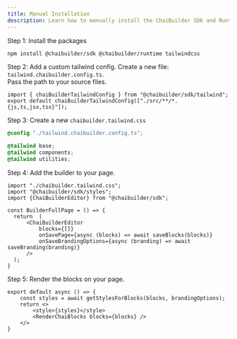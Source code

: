 ```yaml
---
title: Manual Installation
description: Learn how to manually install the ChaiBuilder SDK and Runtime
---
```


Step 1: Install the packages
```bash
npm install @chaibuilder/sdk @chaibuilder/runtime tailwindcss
```

Step 2: Add a custom tailwind config.
Create a new file: `tailwind.chaibuilder.config.ts`. <br /> Pass the path to your source files.
```tsx
import { chaiBuilderTailwindConfig } from "@chaibuilder/sdk/tailwind";
export default chaiBuilderTailwindConfig(["./src/**/*.{js,ts,jsx,tsx}"]);

```

Step 3: Create a new `chaibuilder.tailwind.css`
```css
@config "./tailwind.chaibuilder.config.ts";

@tailwind base;
@tailwind components;
@tailwind utilities;
```

Step 4: Add the builder to your page.
```tsx
import "./chaibuilder.tailwind.css";
import "@chaibuilder/sdk/styles";
import {ChaiBuilderEditor} from "@chaibuilder/sdk";

const BuilderFullPage = () => {
  return  (
      <ChaiBuilderEditor
          blocks={[]}
          onSavePage={async (blocks) => await saveBlocks(blocks)}
          onSaveBrandingOptions={async (branding) => await saveBranding(branding)}
      />
  );
}
```

Step 5: Render the blocks on your page.
```tsx
export default async () => {
    const styles = await getStylesForBlocks(blocks, brandingOptions);
    return <>
        <style>{styles}</style>
        <RenderChaiBlocks blocks={blocks} />
    </>
}
```
